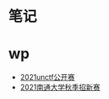 # 笔记
# wp
+ [2021unctf公开赛](./比赛wp/2021unctf公开赛/README.md)
+ [2021南通大学秋季招新赛](./比赛wp/2021南通大学秋季招新赛/README.md)